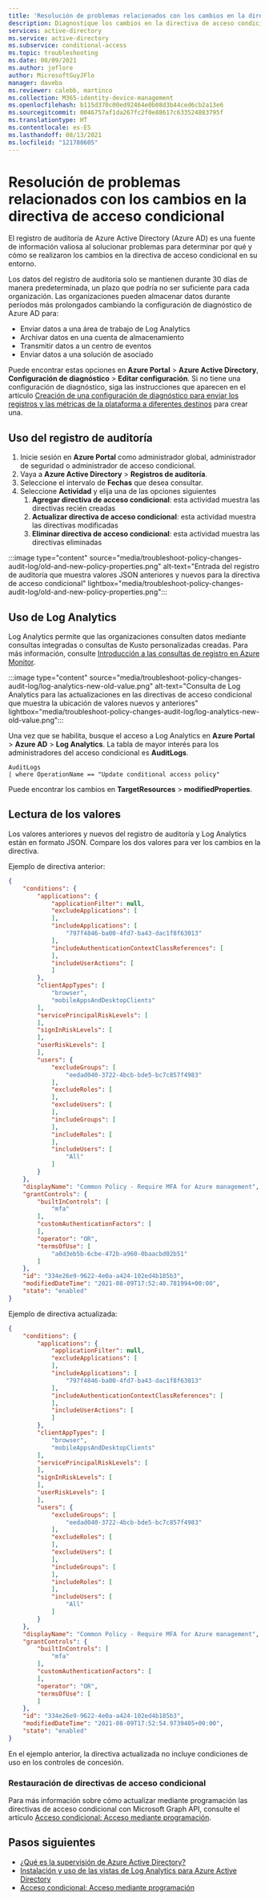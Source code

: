 ```yaml
---
title: 'Resolución de problemas relacionados con los cambios en la directiva de acceso condicional: Azure Active Directory'
description: Diagnostique los cambios en la directiva de acceso condicional con los registros de auditoría de Azure AD.
services: active-directory
ms.service: active-directory
ms.subservice: conditional-access
ms.topic: troubleshooting
ms.date: 08/09/2021
ms.author: joflore
author: MicrosoftGuyJFlo
manager: daveba
ms.reviewer: calebb, martinco
ms.collection: M365-identity-device-management
ms.openlocfilehash: b115d370c00ed92464e0b08d3b44ced6cb2a13e6
ms.sourcegitcommit: 0046757af1da267fc2f0e88617c633524883795f
ms.translationtype: HT
ms.contentlocale: es-ES
ms.lasthandoff: 08/13/2021
ms.locfileid: "121780605"
---
```

# <a name="troubleshooting-conditional-access-policy-changes"></a>Resolución de problemas relacionados con los cambios en la directiva de acceso condicional

El registro de auditoría de Azure Active Directory (Azure AD) es una fuente de información valiosa al solucionar problemas para determinar por qué y cómo se realizaron los cambios en la directiva de acceso condicional en su entorno.

Los datos del registro de auditoría solo se mantienen durante 30 días de manera predeterminada, un plazo que podría no ser suficiente para cada organización. Las organizaciones pueden almacenar datos durante períodos más prolongados cambiando la configuración de diagnóstico de Azure AD para: 

- Enviar datos a una área de trabajo de Log Analytics
- Archivar datos en una cuenta de almacenamiento
- Transmitir datos a un centro de eventos
- Enviar datos a una solución de asociado
 
Puede encontrar estas opciones en **Azure Portal** > **Azure Active Directory**, **Configuración de diagnóstico** > **Editar configuración**. Si no tiene una configuración de diagnóstico, siga las instrucciones que aparecen en el artículo [Creación de una configuración de diagnóstico para enviar los registros y las métricas de la plataforma a diferentes destinos](../../azure-monitor/essentials/diagnostic-settings.md) para crear una. 

## <a name="use-the-audit-log"></a>Uso del registro de auditoría

1. Inicie sesión en **Azure Portal** como administrador global, administrador de seguridad o administrador de acceso condicional.
1. Vaya a **Azure Active Directory** > **Registros de auditoría**.
1. Seleccione el intervalo de **Fechas** que desea consultar.
1. Seleccione **Actividad** y elija una de las opciones siguientes
   1. **Agregar directiva de acceso condicional**: esta actividad muestra las directivas recién creadas
   1. **Actualizar directiva de acceso condicional**: esta actividad muestra las directivas modificadas
   1. **Eliminar directiva de acceso condicional**: esta actividad muestra las directivas eliminadas

:::image type="content" source="media/troubleshoot-policy-changes-audit-log/old-and-new-policy-properties.png" alt-text="Entrada del registro de auditoría que muestra valores JSON anteriores y nuevos para la directiva de acceso condicional" lightbox="media/troubleshoot-policy-changes-audit-log/old-and-new-policy-properties.png":::

## <a name="use-log-analytics"></a>Uso de Log Analytics

Log Analytics permite que las organizaciones consulten datos mediante consultas integradas o consultas de Kusto personalizadas creadas. Para más información, consulte [Introducción a las consultas de registro en Azure Monitor](../../azure-monitor/logs/get-started-queries.md).

:::image type="content" source="media/troubleshoot-policy-changes-audit-log/log-analytics-new-old-value.png" alt-text="Consulta de Log Analytics para las actualizaciones en las directivas de acceso condicional que muestra la ubicación de valores nuevos y anteriores" lightbox="media/troubleshoot-policy-changes-audit-log/log-analytics-new-old-value.png":::

Una vez que se habilita, busque el acceso a Log Analytics en **Azure Portal** > **Azure AD** > **Log Analytics**. La tabla de mayor interés para los administradores del acceso condicional es **AuditLogs**.

```kusto
AuditLogs 
| where OperationName == "Update conditional access policy"
```

Puede encontrar los cambios en **TargetResources** > **modifiedProperties**.

## <a name="reading-the-values"></a>Lectura de los valores

Los valores anteriores y nuevos del registro de auditoría y Log Analytics están en formato JSON. Compare los dos valores para ver los cambios en la directiva.

Ejemplo de directiva anterior:

```json
{
    "conditions": {
        "applications": {
            "applicationFilter": null,
            "excludeApplications": [
            ],
            "includeApplications": [
                "797f4846-ba00-4fd7-ba43-dac1f8f63013"
            ],
            "includeAuthenticationContextClassReferences": [
            ],
            "includeUserActions": [
            ]
        },
        "clientAppTypes": [
            "browser",
            "mobileAppsAndDesktopClients"
        ],
        "servicePrincipalRiskLevels": [
        ],
        "signInRiskLevels": [
        ],
        "userRiskLevels": [
        ],
        "users": {
            "excludeGroups": [
                "eedad040-3722-4bcb-bde5-bc7c857f4983"
            ],
            "excludeRoles": [
            ],
            "excludeUsers": [
            ],
            "includeGroups": [
            ],
            "includeRoles": [
            ],
            "includeUsers": [
                "All"
            ]
        }
    },
    "displayName": "Common Policy - Require MFA for Azure management",
    "grantControls": {
        "builtInControls": [
            "mfa"
        ],
        "customAuthenticationFactors": [
        ],
        "operator": "OR",
        "termsOfUse": [
            "a0d3eb5b-6cbe-472b-a960-0baacbd02b51"
        ]
    },
    "id": "334e26e9-9622-4e0a-a424-102ed4b185b3",
    "modifiedDateTime": "2021-08-09T17:52:40.781994+00:00",
    "state": "enabled"
}

```

Ejemplo de directiva actualizada:

```json
{
    "conditions": {
        "applications": {
            "applicationFilter": null,
            "excludeApplications": [
            ],
            "includeApplications": [
                "797f4846-ba00-4fd7-ba43-dac1f8f63013"
            ],
            "includeAuthenticationContextClassReferences": [
            ],
            "includeUserActions": [
            ]
        },
        "clientAppTypes": [
            "browser",
            "mobileAppsAndDesktopClients"
        ],
        "servicePrincipalRiskLevels": [
        ],
        "signInRiskLevels": [
        ],
        "userRiskLevels": [
        ],
        "users": {
            "excludeGroups": [
                "eedad040-3722-4bcb-bde5-bc7c857f4983"
            ],
            "excludeRoles": [
            ],
            "excludeUsers": [
            ],
            "includeGroups": [
            ],
            "includeRoles": [
            ],
            "includeUsers": [
                "All"
            ]
        }
    },
    "displayName": "Common Policy - Require MFA for Azure management",
    "grantControls": {
        "builtInControls": [
            "mfa"
        ],
        "customAuthenticationFactors": [
        ],
        "operator": "OR",
        "termsOfUse": [
        ]
    },
    "id": "334e26e9-9622-4e0a-a424-102ed4b185b3",
    "modifiedDateTime": "2021-08-09T17:52:54.9739405+00:00",
    "state": "enabled"
}

``` 

En el ejemplo anterior, la directiva actualizada no incluye condiciones de uso en los controles de concesión.

### <a name="restoring-conditional-access-policies"></a>Restauración de directivas de acceso condicional

Para más información sobre cómo actualizar mediante programación las directivas de acceso condicional con Microsoft Graph API, consulte el artículo [Acceso condicional: Acceso mediante programación](howto-conditional-access-apis.md).

## <a name="next-steps"></a>Pasos siguientes

- [¿Qué es la supervisión de Azure Active Directory?](../reports-monitoring/overview-monitoring.md)
- [Instalación y uso de las vistas de Log Analytics para Azure Active Directory](../reports-monitoring/howto-install-use-log-analytics-views.md)
- [Acceso condicional: Acceso mediante programación](howto-conditional-access-apis.md)
